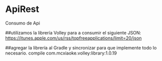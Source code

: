 # ApiRest

Consumo de Api 

##utilizamos la librería Volley para a consumir el siguiente JSON:
https://itunes.apple.com/us/rss/topfreeapplications/limit=20/json

##agregar la librería al Gradle y sincronizar para que implemente todo lo necesario.
compile com.mcxiaoke.volley:library:1.0.19


